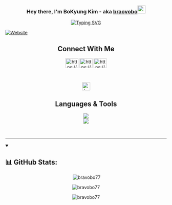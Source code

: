 <h3 align="center">Hey there, I'm BoKyung Kim - aka <a href="https://bravobo77.github.io/portfolio.github.io/">braovobo<a><img src="https://media.giphy.com/media/hvRJCLFzcasrR4ia7z/giphy.gif" width="25px"></h3>
<p align="center" ><a href="https://git.io/typing-svg"><img src="https://readme-typing-svg.herokuapp.com?font=Fira+Code&weight=700&pause=1000&center=true&vCenter=true&random=false&width=535&lines=Software+Developer;A+trailblazer;Aim+to+work+out+four+times+a+week" alt="Typing SVG" /></a></p>
    
[![Website](https://img.shields.io/website?style=for-the-badge&up_message=BoKyung%20Kim&url=https%3A%2F%2Fbravobo77.github.io/portfolio.github.io%2F)](https://bravobo77.github.io/portfolio.github.io/)

<h2 align="center"> Connect With Me </h2>

<p align="center">
<a href="https://www.linkedin.com/in/bokyung-kim-423690213/" target="blank"><img align="center" src="https://raw.githubusercontent.com/rahuldkjain/github-profile-readme-generator/master/src/images/icons/Social/linked-in-alt.svg" alt="https://www.linkedin.com/in/bokyung-kim-423690213/" height="30" width="40" /></a>
<a href="https://www.hackerrank.com/acavabab325" target="blank"><img align="center" src="https://raw.githubusercontent.com/rahuldkjain/github-profile-readme-generator/master/src/images/icons/Social/hackerrank.svg" alt="https://www.hackerrank.com/acavabab325" height="30" width="40" /></a>
<a href="https://github.com/bravobo77" target="blank"><img align="center" src="https://img.icons8.com/ios-filled/50/FD7E14/github.png" alt="https://dev.to/bravobo77" height="30" width="40" /></a>
</p>
<br>
<p align="center"> <img height="25px" src="https://komarev.com/ghpvc/?username=bravobo77&label=Profile%20views&color=0e75b6&style=flat" alt="bravobo77" /> </p>

<h2 align="center">  Languages & Tools </h2>
<p align="center">
    <img src="https://skillicons.dev/icons?i=swift,java,kotlin,dart,html,css,js,git,firebase,react" />
  <br>
    <img src="https://skillicons.dev/icons?i=mysql,bootstrap,figma,vscode,androidstudio,aws,azure,gradle,jenkins" />
</p><br>
<hr>

<details open> 
  <summary><h2>📊 GitHub Stats:</h2></summary>

<p align="center" >&nbsp;<img src="https://github-readme-stats.vercel.app/api?username=bravobo77&theme=merko&hide_border=false&include_all_commits=true&count_private=true&show_icons=true&locale=en" alt="bravobo77" /></p>
<p align="center" ><img src="https://github-readme-stats.vercel.app/api/top-langs?username=bravobo77&theme=merko&hide_border=false&show_icons=true&locale=en&layout=compact" alt="bravobo77" /></p>
<p align="center" ><img src="https://streak-stats.demolab.com?user=bravobo77&theme=dark&border_radius=7.8" alt="bravobo77" /></p>
</details>
